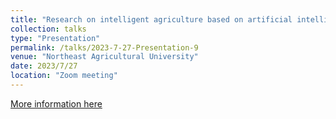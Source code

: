 ```yaml
---
title: "Research on intelligent agriculture based on artificial intelligence and robots"
collection: talks
type: "Presentation"
permalink: /talks/2023-7-27-Presentation-9
venue: "Northeast Agricultural University"
date: 2023/7/27
location: "Zoom meeting"
---
```


[More information here](http://www.neau.edu.cn/info/1175/72501.htm)
